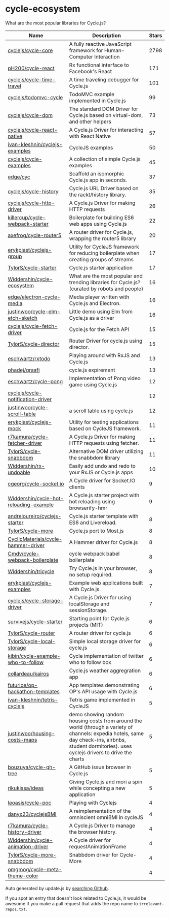 
# cycle-ecosystem
What are the most popular libraries for Cycle.js?

| Name     | Description       | Stars |
| -------- | ----------------- | ------|
| [cyclejs/cycle-core](https://github.com/cyclejs/cycle-core) | A fully reactive JavaScript framework for Human-Computer Interaction | 2798 |
| [pH200/cycle-react](https://github.com/pH200/cycle-react) | Rx functional interface to Facebook's React | 171 |
| [cyclejs/cycle-time-travel](https://github.com/cyclejs/cycle-time-travel) | A time traveling debugger for Cycle.js | 101 |
| [cyclejs/todomvc-cycle](https://github.com/cyclejs/todomvc-cycle) | TodoMVC example implemented in Cycle.js | 99 |
| [cyclejs/cycle-dom](https://github.com/cyclejs/cycle-dom) | The standard DOM Driver for Cycle.js based on virtual-dom, and other helpers | 73 |
| [cyclejs/cycle-react-native](https://github.com/cyclejs/cycle-react-native) | A Cycle.js Driver for interacting with React Native | 57 |
| [ivan-kleshnin/cyclejs-examples](https://github.com/ivan-kleshnin/cyclejs-examples) | CycleJS examples | 50 |
| [cyclejs/cycle-examples](https://github.com/cyclejs/cycle-examples) | A collection of simple Cycle.js examples | 45 |
| [edge/cyc](https://github.com/edge/cyc) | Scaffold an isomorphic Cycle.js app in seconds. | 37 |
| [cyclejs/cycle-history](https://github.com/cyclejs/cycle-history) | Cycle.js URL Driver based on the rackt/history library. | 35 |
| [cyclejs/cycle-http-driver](https://github.com/cyclejs/cycle-http-driver) | A Cycle.js Driver for making HTTP requests | 26 |
| [killercup/cycle-webpack-starter](https://github.com/killercup/cycle-webpack-starter) | Boilerplate for building ES6 web apps using Cycle.js | 22 |
| [axefrog/cycle-router5](https://github.com/axefrog/cycle-router5) | A router driver for Cycle.js, wrapping the router5 library | 20 |
| [erykpiast/cyclejs-group](https://github.com/erykpiast/cyclejs-group) | Utility for CycleJS framework for reducing boilerplate when creating groups of streams | 17 |
| [TylorS/cycle-starter](https://github.com/TylorS/cycle-starter) | Cycle.js starter application | 17 |
| [Widdershin/cycle-ecosystem](https://github.com/Widdershin/cycle-ecosystem) | What are the most popular and trending libraries for Cycle.js? (curated by robots and people) | 16 |
| [edge/electron-cycle-media](https://github.com/edge/electron-cycle-media) | Media player written with Cycle.js and Electron. | 16 |
| [justinwoo/cycle-elm-etch-sketch](https://github.com/justinwoo/cycle-elm-etch-sketch) | Little demo using Elm from Cycle.js as a driver | 16 |
| [cyclejs/cycle-fetch-driver](https://github.com/cyclejs/cycle-fetch-driver) | Cycle.js for the Fetch API | 15 |
| [TylorS/cycle-director](https://github.com/TylorS/cycle-director) | Router Driver for cycle.js using director. | 15 |
| [eschwartz/rxtodo](https://github.com/eschwartz/rxtodo) | Playing around with RxJS and Cycle.js | 13 |
| [phadej/graafi](https://github.com/phadej/graafi) | cycle.js expirement | 13 |
| [eschwartz/cycle-pong](https://github.com/eschwartz/cycle-pong) | Implementation of Pong video game using Cycle.js | 12 |
| [cyclejs/cycle-notification-driver](https://github.com/cyclejs/cycle-notification-driver) |  | 12 |
| [justinwoo/cycle-scroll-table](https://github.com/justinwoo/cycle-scroll-table) | a scroll table using cycle.js | 12 |
| [erykpiast/cyclejs-mock](https://github.com/erykpiast/cyclejs-mock) | Utility for testing applications based on CycleJS framework. | 11 |
| [r7kamura/cycle-fetcher-driver](https://github.com/r7kamura/cycle-fetcher-driver) | A Cycle.js Driver for making HTTP requests using fetcher. | 11 |
| [TylorS/cycle-snabbdom](https://github.com/TylorS/cycle-snabbdom) | Alternative DOM driver utilizing the snabbdom library | 11 |
| [Widdershin/rx-undoable](https://github.com/Widdershin/rx-undoable) | Easily add undo and redo to your RxJS or Cycle.js apps | 10 |
| [cgeorg/cycle-socket.io](https://github.com/cgeorg/cycle-socket.io) | A Cycle driver for Socket.IO clients | 9 |
| [Widdershin/cycle-hot-reloading-example](https://github.com/Widdershin/cycle-hot-reloading-example) | A Cycle.js starter project with hot reloading using browserify-hmr | 9 |
| [andreloureiro/cyclejs-starter](https://github.com/andreloureiro/cyclejs-starter) | Cycle.js starter template with ES6 and Livereload. | 8 |
| [TylorS/cycle-more](https://github.com/TylorS/cycle-more) | Cycle.js port to Most.js | 8 |
| [CyclicMaterials/cycle-hammer-driver](https://github.com/CyclicMaterials/cycle-hammer-driver) | A Hammer driver for Cycle.js | 8 |
| [Cmdv/cycle-webpack-boilerplate](https://github.com/Cmdv/cycle-webpack-boilerplate) | cycle webpack babel boilerplate | 8 |
| [Widdershin/tricycle](https://github.com/Widdershin/tricycle) | Try Cycle.js in your browser, no setup required. | 8 |
| [erykpiast/cyclejs-examples](https://github.com/erykpiast/cyclejs-examples) | Example web applications built with Cycle.js. | 7 |
| [cyclejs/cycle-storage-driver](https://github.com/cyclejs/cycle-storage-driver) | A Cycle.js Driver for using localStorage and sessionStorage. | 7 |
| [survivejs/cycle-starter](https://github.com/survivejs/cycle-starter) | Starting point for Cycle.js projects (MIT) | 6 |
| [TylorS/cycle-router](https://github.com/TylorS/cycle-router) | A router driver for cycle.js | 6 |
| [TylorS/cycle-local-storage](https://github.com/TylorS/cycle-local-storage) | Simple local storage driver for cycle.js | 6 |
| [kibin/cycle-example-who-to-follow](https://github.com/kibin/cycle-example-who-to-follow) | Cycle implementation of twitter who to follow box | 6 |
| [collardeau/kairos](https://github.com/collardeau/kairos) | Cycle.js weather aggregration app | 6 |
| [futurice/op-hackathon-templates](https://github.com/futurice/op-hackathon-templates) | App templates demonstrating OP's API usage with Cycle.js | 6 |
| [ivan-kleshnin/tetris-cyclejs](https://github.com/ivan-kleshnin/tetris-cyclejs) | Tetris game implemented in CycleJS | 5 |
| [justinwoo/housing-costs-maps](https://github.com/justinwoo/housing-costs-maps) | demo showing random housing costs from around the world (through a variety of channels: expedia hotels, same day check-ins, airbnbs, student dormitories).  uses cyclejs drivers to drive the charts | 5 |
| [bouzuya/cycle-gh-tree](https://github.com/bouzuya/cycle-gh-tree) | A GitHub issue browser in Cycle.js | 5 |
| [rikukissa/ideas](https://github.com/rikukissa/ideas) | Giving Cycle.js and mori a spin while concepting a new application | 5 |
| [leoasis/cycle-poc](https://github.com/leoasis/cycle-poc) | Playing with Cyclejs | 4 |
| [danyx23/cyclejsBMI](https://github.com/danyx23/cyclejsBMI) | A reimplementation of the omniscient omniBMI in cycleJS | 4 |
| [r7kamura/cycle-history-driver](https://github.com/r7kamura/cycle-history-driver) | A Cycle.js Driver to manage the browser history. | 4 |
| [Widdershin/cycle-animation-driver](https://github.com/Widdershin/cycle-animation-driver) | A Cycle driver for requestAnimationFrame | 4 |
| [TylorS/cycle-more-snabbdom](https://github.com/TylorS/cycle-more-snabbdom) | Snabbdom driver for Cycle-More | 4 |
| [omgmog/cycle-meta-theme-color](https://github.com/omgmog/cycle-meta-theme-color) |  | 4 |

Auto generated by update.js by [searching Github](https://github.com/search?q=cycle+OR+cyclejs+language%3AJavaScript+created%3A>2014-11-01+stars%3A>3&type=Repositories&sort=stars&order=desc&per_page=1000).

If you spot an entry that doesn't look related to Cycle.js, it would be awesome if you make a pull request that adds the repo name to `irrelevant-repos.txt`.
